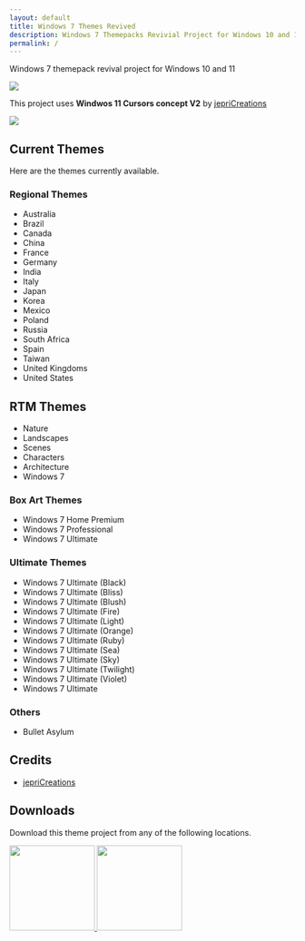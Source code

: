 ```yaml
---
layout: default
title: Windows 7 Themes Revived
description: Windows 7 Themepacks Revivial Project for Windows 10 and 11
permalink: /
---
```


Windows 7 themepack revival project for Windows 10 and 11

![][Preview]

This project uses **Windwos 11 Cursors concept V2** by [jepriCreations][jepriCreations]

![][Cursors]

## Current Themes
Here are the themes currently available.

### Regional Themes
- Australia
- Brazil
- Canada
- China
- France
- Germany
- India
- Italy
- Japan
- Korea
- Mexico
- Poland
- Russia
- South Africa
- Spain
- Taiwan
- United Kingdoms
- United States

## RTM Themes
- Nature
- Landscapes
- Scenes
- Characters
- Architecture
- Windows 7

### Box Art Themes
- Windows 7 Home Premium
- Windows 7 Professional
- Windows 7 Ultimate

### Ultimate Themes
- Windows 7 Ultimate (Black)
- Windows 7 Ultimate (Bliss)
- Windows 7 Ultimate (Blush)
- Windows 7 Ultimate (Fire)
- Windows 7 Ultimate (Light)
- Windows 7 Ultimate (Orange)
- Windows 7 Ultimate (Ruby)
- Windows 7 Ultimate (Sea)
- Windows 7 Ultimate (Sky)
- Windows 7 Ultimate (Twilight)
- Windows 7 Ultimate (Violet)
- Windows 7 Ultimate

### Others
- Bullet Asylum

## Credits
- [jepriCreations][jepriCreations]

## Downloads

Download this theme project from any of the following locations.

<a href="https://www.deviantart.com/og-nimbi/art/Windows-7-Themes-Revived-1128145485">
    <img width="150" src="https://upload.wikimedia.org/wikipedia/he/thumb/9/9e/Deviantart_logo.png/250px-Deviantart_logo.png" />
</a>
<a href="https://github.com/The-Back-Room/Windows-7-Themes-Revived">
    <img width="150" src="https://www.tinydecozone.com/wp-content/uploads/2022/07/GitHub-Transparent-Background-PNG-Mart-720x295.png" />
</a>

[jepriCreations]: https://www.deviantart.com/jepricreations
[Preview]: https://images-wixmp-ed30a86b8c4ca887773594c2.wixmp.com/i/836bd001-fc1e-41ac-8fce-917bee5d1f0e/dino2ml-ee84d62e-9ad3-4dbe-a5f3-62c414afec6e.png/v1/fill/w_1200,h_557,q_80,strp/windows_7_themes_revived_by_og_nimbi_dino2ml-fullview.jpg
[Cursors]: https://images-wixmp-ed30a86b8c4ca887773594c2.wixmp.com/i/1d4615ed-fd22-417b-970a-753c792ac85b/densjkc-075319a6-7941-4e08-b891-3dbdcc5316ad.jpg/v1/fill/w_1129,h_708,q_70,strp/windows_11_cursors_concept_v2_by_jepricreations_densjkc-pre.jpg
